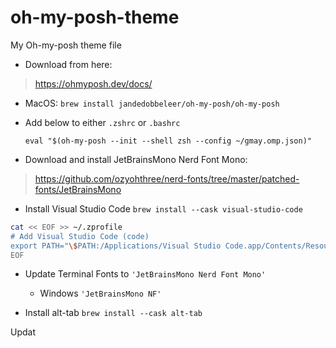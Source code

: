 # oh-my-posh-theme
My Oh-my-posh theme file

- Download from here: 
> https://ohmyposh.dev/docs/

- MacOS: ```brew install jandedobbeleer/oh-my-posh/oh-my-posh```
- Add below to either ```.zshrc``` or ```.bashrc```

    ```eval "$(oh-my-posh --init --shell zsh --config ~/gmay.omp.json)"```

- Download and install JetBrainsMono Nerd Font Mono:
> https://github.com/ozyohthree/nerd-fonts/tree/master/patched-fonts/JetBrainsMono

- Install Visual Studio Code
```brew install --cask visual-studio-code```

```sh
cat << EOF >> ~/.zprofile
# Add Visual Studio Code (code)
export PATH="\$PATH:/Applications/Visual Studio Code.app/Contents/Resources/app/bin"
EOF
```

- Update Terminal Fonts to ```'JetBrainsMono Nerd Font Mono'```
    - Windows ```'JetBrainsMono NF'```


- Install alt-tab
```brew install --cask alt-tab```

Updat

